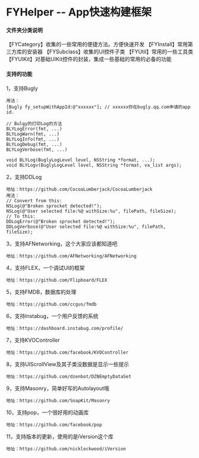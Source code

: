 # FYHelper -- App快速构建框架

#### 文件夹分类说明
【FYCategory】收集的一些常用的便捷方法。方便快速开发
【FYInstall】常用第三方库的安装器
【FYSubclass】收集的UI控件子类
【FYUtil】常用的一些工具类
【FYUIKit】对基础UIKit控件的封装，集成一些基础的常用的必备的功能

#### 支持的功能
1，支持Bugly
```
用法：
[Bugly fy_setupWithAppId:@"xxxxxx"]; // xxxxxx你在bugly.qq.com申请的app id.

// Bulgy的打印Log的方法
BLYLogError(fmt, ...)
BLYLogWarn(fmt, ...)
BLYLogInfo(fmt, ...)
BLYLogDebug(fmt, ...)
BLYLogVerbose(fmt, ...)

void BLYLog(BuglyLogLevel level, NSString *format, ...);
void BLYLogv(BuglyLogLevel level, NSString *format, va_list args);
```
2，支持DDLog
```
地址：https://github.com/CocoaLumberjack/CocoaLumberjack
用法：
// Convert from this:
NSLog(@"Broken sprocket detected!");
NSLog(@"User selected file:%@ withSize:%u", filePath, fileSize);
// To this:
DDLogError(@"Broken sprocket detected!");
DDLogVerbose(@"User selected file:%@ withSize:%u", filePath, fileSize);
```
3，支持AFNetworking，这个大家应该都知道吧
```
地址：https://github.com/AFNetworking/AFNetworking
```
4，支持FLEX，一个调试UI的框架
```
地址：https://github.com/Flipboard/FLEX
```
5，支持FMDB，数据库的处理
```
地址：https://github.com/ccgus/fmdb
```
6，支持Instabug，一个用户反馈的系统
```
地址：https://dashboard.instabug.com/profile/
```
7，支持KVOController
```
地址：https://github.com/facebook/KVOController
```
8，支持UIScrollView及其子类没数据是显示一些提示
```
地址：https://github.com/dzenbot/DZNEmptyDataSet
```
9，支持Masonry，简单好写的Autolayout哦
```
地址：https://github.com/SnapKit/Masonry
```
10，支持pop，一个很好用的动画库
```
地址：https://github.com/facebook/pop
```
11，支持版本的更新，使用的是iVersion这个库
```
地址：https://github.com/nicklockwood/iVersion
```